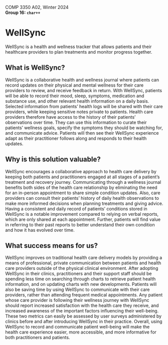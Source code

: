COMP 3350 A02, Winter 2024 \
**Group 16: `char++`**

# WellSync

WellSync is a health and wellness tracker that allows patients and their healthcare providers to plan treatments and monitor progress together.

## What is WellSync?
WellSync is a collaborative health and wellness journal where patients can record updates on their physical and mental wellness for their care providers to review, and receive feedback in return. With WellSync, patients will be able to record their mood, sleep, symptoms, medication and substance use, and other relevant health information on a daily basis. Selected information from patients’ health logs will be shared with their care providers, while keeping sensitive notes private to patients. Health care providers therefore have access to the history of their patients’ observations over time. They can use this information to curate their patients’ wellness goals, specify the symptoms they should be watching for, and communicate advice. Patients will then see their WellSync experience adapt as their practitioner follows along and responds to their health updates.

## Why is this solution valuable?
WellSync encourages a collaborative approach to health care delivery by keeping both patients and practitioners engaged at all stages of a patient’s treatment and recovery journey. Communicating through a wellness journal benefits both sides of the health care relationship by eliminating the need for an in-person appointment to share simple condition updates. Also, care providers can consult their patients’ history of daily health observations to make more informed decisions when planning treatments and giving advice. Having a consistent and daily record of patients’ conditions stored in WellSync is a notable improvement compared to relying on verbal reports, which are only shared at each appointment. Further, patients will find value in referring to their past reports to better understand their own condition and how it has evolved over time.

## What success means for us?
WellSync improves on traditional health care delivery models by providing a means of professional, private communication between patients and health care providers outside of the physical clinical environment. After adopting WellSync in their clinics, practitioners and their support staff should be spending less time on searching through charts to retrieve patient health information, and on updating charts with new developments. Patients will also be saving time by using WellSync to communicate with their care providers, rather than attending frequent medical appointments. Any patient whose care provider is following their wellness journey with WellSync should report increased satisfaction with the health care they receive, and increased awareness of the important factors influencing their well-being. These two metrics can easily be assessed by user surveys administered by clinics before and after introducing WellSync in their practice. Overall, using WellSync to record and communicate patient well-being will make the health care experience easier, more accessible, and more informative for both practitioners and patients.
